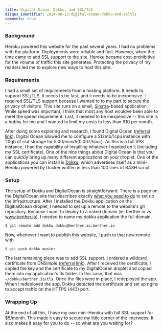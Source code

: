 ```yaml
---
title: Digital Ocean, Dokku, and SSL/TLS
disqus_identifier: 2014-08-13-digital-ocean-dokku-and-ssltls
comments: true
---
```


### Background
Heroku powered this website for the past several years. I had no problems with the platform. Deployments were reliable and fast. However, when the time came to add SSL support to the site, Heroku became cost-prohibitive for the volume of traffic this site generates. Protecting the privacy of my readers led me to explore new ways to host this site.

### Requirements
I had a small set of requirements from a hosting platform. It needs to support SSL/TLS, it needs to be fast, and it needs to be inexpensive. I required SSL/TLS support because I wanted to to my part to secure the privacy of visitors. This site runs on a small, [Sinatra](https://sinatrarb.com)-based application. While speed was important, I think that most any host wouldve been able to meet the speed requirement. Last, it needed to be inexpensive -- this site is a hobby for me and I wanted to limit my costs to less than $10 per month.

After doing some exploring and research, I found Digital Ocean ([referral link](https://www.digitalocean.com/?refcode=bf3672992ae5)). Digital Ocean allowed me to configure a 512mb/1cpu instance with 20gb of ssd storage for $5.00/month ($0.007/hour). As this is a full VPS instance, I had the capability of installing whatever I wanted on it (including my SSL certificate). One of the nice things about Digital Ocean is that you can quickly bring up many different applications on your droplet. One of the applications you can install is [Dokku](https://github.com/progrium/dokku), which advertises itself as a mini-Heroku powered by Docker written in less than 100 lines of BASH script.

### Setup
The setup of Dokku and DigitalOcean is straightforward. There is a page on the DigitalOcean site that describes exactly [what you need to do](https://www.digitalocean.com/community/tutorials/how-to-use-the-digitalocean-dokku-application) to set up the infrastructure. After I installed the Dokku application on the DigitialOcean droplet, I needed to set up a remote to the website's git repository. Because I want to deploy to a naked domain (ie: berther.io vs www.berther.io), I needed to name my dokku application the full domain. 

``` console
$ git remote add dokku dokku@berther.io:berther.io
```

Now, whenever I want to publish this website, I push to that new remote with 

``` console
$ git push dokku master
```

The last remaining piece was to add SSL support. I ordered a wildcard certificate from DNSimple ([referral link](https://dnsimple.com/r/075fa436681f4a)). After I received the certificate, I copied the key and the certificate to my DigitalOcean droplet and copied them into my application's tls folder. In this case, that was `~/dokku/berther.io/tls`. Once the files were in place, I redeployed the app. When I redeployed the app, Dokku detected the certificate and set up nginx to accept traffic on the HTTPS (443) port.

### Wrapping Up
At the end of all this, I have my own mini-Heroku with full SSL support for $5/month. This made it easy to secure my little corner of the interwebs. It also makes it easy for you to do -- so what are you waiting for?

